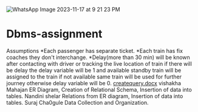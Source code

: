![WhatsApp Image 2023-11-17 at 9 21 23 PM](https://github.com/nandinishelar/Dbms-assignment/assets/99242347/a913133f-33ee-43cd-8234-e53a56afdc4b)
# Dbms-assignment
Assumptions 
*Each passenger has separate ticket.
*Each train has fix coaches they don't interchange.
*Delay(more than 30 min) will be known after contacting with driver or tracking the live location of train if there will be delay the delay variable will be 1 and available standby train will be assigned to the train if not available same train will be used for further journey otherwise delay variable will be 0.
[createquery.docx](https://github.com/nandinishelar/Dbms-assignment/files/13398755/createquery.docx)
vishakha Mahajan
ER Diagram, Creation of Relational Schema, Insertion of data into tables.
Nandini shelar
Relations from ER diagram, Insertion of data into tables.
Suraj Cha0gule
Data Collection and Organization.
